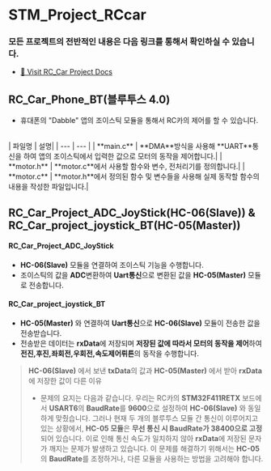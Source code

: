# STM_Project_RCcar
### 모든 프로젝트의 전반적인 내용은 다음 링크를 통해서 확인하실 수 있습니다.
- [🚗 Visit RC_Car Project Docs](https://www.canva.com/design/DAGPbfohr20/pTF_LQDb0HObs8oqjEBFqg/view?utm_content=DAGPbfohr20&utm_campaign=designshare&utm_medium=link&utm_source=editor)   
## RC_Car_Phone_BT(블루투스 4.0)
- 휴대폰의 "Dabble" 앱의 조이스틱 모듈을 통해서 RC카의 제어를 할 수 있습니다.
<br>    
| 파일명 | 설명|
| --- | --- |
| **main.c** | **DMA**방식을 사용해 **UART**통신을 하여 앱의 조이스틱에서 입력한 값으로 모터의 동작을 제어합니다.| 
| **motor.h** | **motor.c**에서 사용할 함수와 변수, 전처리기를 정의합니다.| 
| **motor.c** | **motor.h**에서 정의된 함수 및 변수들을 사용해 실제 동작할 함수의 내용을 작성한 파일입니다.| 

<br>

## RC_Car_Project_ADC_JoyStick(HC-06(Slave)) & RC_Car_project_joystick_BT(HC-05(Master))
####  **RC_Car_Project_ADC_JoyStick**
- **HC-06(Slave)** 모듈을 연결하여 조이스틱 기능을 수행합니다. 
- 조이스틱의 값을 **ADC**변환하여 **Uart통신**으로 변환된 값을 **HC-05(Master)** 모듈로 전송합니다.
#### **RC_Car_project_joystick_BT**
-  **HC-05(Master)** 와 연결하여 **Uart통신**으로 **HC-06(Slave)** 모듈이 전송한 값을 전송받습니다. 
- 전송받은 데이터는 **rxData**에 저장되며 **저장된 값에 따라서 모터의 동작을 제어**하여 **전진,후진,좌회전,우회전,속도제어뤼튼**의 동작을 수행합니다.

>**HC-06(Slave)** 에서 보낸 **txData**의 값과 **HC-05(Master)** 에서 받아 **rxData**에 저장한 값이 다른 이유
>- 문제의 요지는 다음과 같습니다. 우리는 RC카의 **STM32F411RETX** 보드에서 **USART6**의 **BaudRate**를 **9600**으로 설정하여 **HC-06(Slave)** 와 동일하게 맞췄습니다. 그러나 현재 두 개의 블루투스 모듈 간 통신이 이루어지고 있는 상황에서, **HC-05 모듈**은 **무선 통신 시 BaudRate가 38400으로 고정**되어 있습니다. 이로 인해 통신 속도가 일치하지 않아 **rxData**에 저장된 문자가 깨지는 문제가 발생하고 있습니다. 이 문제를 해결하기 위해서는 **HC-05**의 **BaudRate**를 조정하거나, 다른 모듈을 사용하는 방법을 고려해야 합니다.
